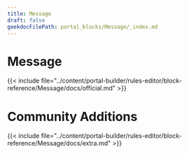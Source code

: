 ```yaml
---
title: Message
draft: false
geekdocFilePath: portal_blocks/Message/_index.md
---
```

# Message
{{< include file="../content/portal-builder/rules-editor/block-reference/Message/docs/official.md" >}}

# Community Additions

{{< include file="../content/portal-builder/rules-editor/block-reference/Message/docs/extra.md" >}}